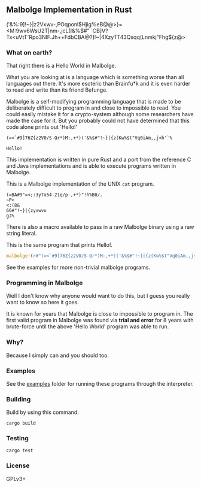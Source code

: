 ## Malbolge Implementation in Rust

('&%:9]!~}|z2Vxwv-,POqponl$Hjig%eB@@>}=<M:9wv6WsU2T|nm-,jcL(I&%$#"
`CB]V?Tx<uVtT`Rpo3NlF.Jh++FdbCBA@?]!~|4XzyTT43Qsqq(Lnmkj"Fhg${z@>

### What on earth?

That right there is a Hello World in Malbolge.

What you are looking at is a language which is something worse than all languages out there. It's more esoteric than Brainfu*k and it is even harder to read and write than its friend Befunge.

Malbolge is a self-modifying programming language that is made to be deliberately difficult to program in and close to impossible to read. You could easily mistake it for a crypto-system although some researchers have made the case for it. But you probably could not have determined that this code alone prints out 'Hello!'

```
(=<`#9]76Z{z2V0/S-Qr*)M:,+*)('&%$#"!~}|{z(Kw%$t"Vq0iAm,,j<h'`%

Hello!
```
This implementation is written in pure Rust and a port from the reference C and Java implementations and is able to execute programs written in Malbolge.


This is a Malbolge implementation of the UNIX `cat` program.
````
(=BA#9"=<;:3y7x54-21q/p-,+*)"!h%B0/.
~P<
<:(8&
66#"!~}|{zyxwvu
gJ%
````

There is also a macro available to pass in a raw Malbolge binary using a raw string literal.

This is the same program that prints Hello!.

```rust
malbolge!(r#"(=<`#9]76Z{z2V0/S-Qr*)M:,+*)('&%$#"!~}|{z(Kw%$t"Vq0iAm,,j<h'`%"#);
```

See the examples for more non-trivial malbolge programs.

### Programming in Malbolge

Well I don't know why anyone would want to do this, but I guess you really want to know so here it goes.

It is known for years that Malbolge is close to impossible to program in. The first valid program in Malbolge was found via **trial and error** for 8 years with brute-force until the above 'Hello World' program was able to run.

### Why?

Because I simply can and you should too.

### Examples

See the [examples](mbi/examples/README.md) folder for running these programs through the interpreter.

### Building

Build by using this command.

`cargo build`

### Testing

`cargo test`

### License

GPLv3+